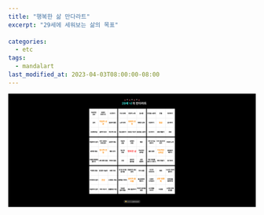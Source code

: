 ```yaml
---
title: "행복한 삶 만다라트"
excerpt: "29세에 세워보는 삶의 목표"

categories:
  - etc
tags:
  - mandalart
last_modified_at: 2023-04-03T08:00:00-08:00
---
```

![](/assets/images/mandalart.png)